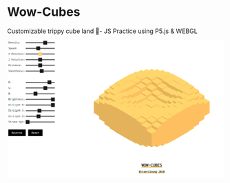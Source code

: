 # Wow-Cubes

Customizable trippy cube land 🔳- JS Practice using P5.js &amp; WEBGL

![Showcase](./assets/show.gif)
